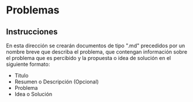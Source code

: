 # Problemas

## Instrucciones

En esta dirección se crearán documentos de tipo ".md" precedidos por un nombre breve que describa el problema, que contengan información sobre el problema que es percibido y la propuesta o idea de solución en el siguiente formato:

* Titulo
* Resumen o Descripción (Opcional)
* Problema
* Idea o Solución
